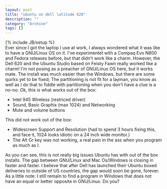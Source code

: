 ```yaml
--- 
layout: post 
title: "ubuntu on dell latitude 620"
description: ""
category: "Archive"
tags: []
---
```

{% include JB/setup %}  
Ever since I got the laptop I use at work, I always wondered what it was like to have a GNU/Linux OS on it. I've experimentet with a Compaq Evo N800 and Fedora releases before, but that didn't work like a charm. However, the Dell 620 and the Ubuntu Studio based on Feisty Fawn really worked like a charm!
 I'm not posing as a preacher of GNU/Linux OS here, but it works mate. The install was much easier than the Windows, but there are some quirks yet to be fixed; The partitioning is not fit for a layman, you know as well as I do that to fiddle with partitioning when you don't have a clue is a no-no.
 Ok, this is what works out of the box:
 

* Intel 945 Wireless (restriced driver)
* Sound, Basic Graphix (max 1024) and Networking
* Mute and volume buttons

 This did not work out of the box:
 

* Widescreen Support and Resolution (had to spend 3 hours fixing this, and face it, 1024 looks idiotic on a 24 inch wide monitor.)
* The Alt Gr key was not working, a real pain in the ass when you program as much as I.

 As you can see, this is not really big issues Ubuntu has with out of the box installs. The gap between GNU/Linux and Mac Os/Windows is closing in faster and faster. I believe that after Dell has launched their Ubuntu boxed deliveries to outside of US countries, the gap would soon be gone, forever.
 As a little note: I still remain to find a program in Windows that does not have an equal or better opposite in GNU/Linux. Do you?
